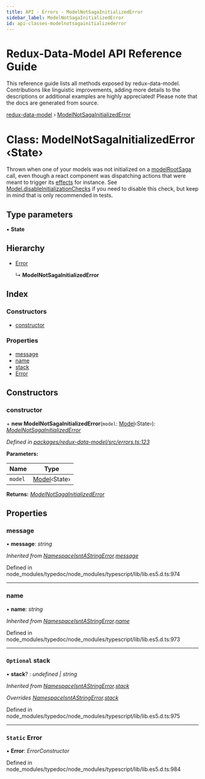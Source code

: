 ```yaml
---
title: API - Errors - ModelNotSagaInitializedError
sidebar_label: ModelNotSagaInitializedError
id: api-classes-modelnotsagainitializederror
---
```


# Redux-Data-Model API Reference Guide

This reference guide lists all methods exposed by redux-data-model. Contributions like linguistic improvements, adding
more details to the descriptions or additional examples are highly appreciated! Please note that the docs are
generated from source.

[redux-data-model](../README.md) › [ModelNotSagaInitializedError](modelnotsagainitializederror.md)

# Class: ModelNotSagaInitializedError ‹**State**›

Thrown when one of your models was not initialized on a [modelRootSaga](../README.md#modelrootsaga) call, even though a react component
was dispatching actions that were meant to trigger its [effects](../interfaces/modeloptions.md#optional-effects) for instance.
See [Model.disableInitializationChecks](model.md#static-disableinitializationchecks) if you need to disable this check,
but keep in mind that is only recommended in tests.

## Type parameters

▪ **State**

## Hierarchy

* [Error](namespaceisntastringerror.md#static-error)

  ↳ **ModelNotSagaInitializedError**

## Index

### Constructors

* [constructor](modelnotsagainitializederror.md#constructor)

### Properties

* [message](modelnotsagainitializederror.md#message)
* [name](modelnotsagainitializederror.md#name)
* [stack](modelnotsagainitializederror.md#optional-stack)
* [Error](modelnotsagainitializederror.md#static-error)

## Constructors

###  constructor

\+ **new ModelNotSagaInitializedError**(`model`: [Model](model.md)‹State›): *[ModelNotSagaInitializedError](modelnotsagainitializederror.md)*

*Defined in [packages/redux-data-model/src/errors.ts:123](https://github.com/kayak/redux-data-model/blob/6bdca53/packages/redux-data-model/src/errors.ts#L123)*

**Parameters:**

Name | Type |
------ | ------ |
`model` | [Model](model.md)‹State› |

**Returns:** *[ModelNotSagaInitializedError](modelnotsagainitializederror.md)*

## Properties

###  message

• **message**: *string*

*Inherited from [NamespaceIsntAStringError](namespaceisntastringerror.md).[message](namespaceisntastringerror.md#message)*

Defined in node_modules/typedoc/node_modules/typescript/lib/lib.es5.d.ts:974

___

###  name

• **name**: *string*

*Inherited from [NamespaceIsntAStringError](namespaceisntastringerror.md).[name](namespaceisntastringerror.md#name)*

Defined in node_modules/typedoc/node_modules/typescript/lib/lib.es5.d.ts:973

___

### `Optional` stack

• **stack**? : *undefined | string*

*Inherited from [NamespaceIsntAStringError](namespaceisntastringerror.md).[stack](namespaceisntastringerror.md#optional-stack)*

*Overrides [NamespaceIsntAStringError](namespaceisntastringerror.md).[stack](namespaceisntastringerror.md#optional-stack)*

Defined in node_modules/typedoc/node_modules/typescript/lib/lib.es5.d.ts:975

___

### `Static` Error

▪ **Error**: *ErrorConstructor*

Defined in node_modules/typedoc/node_modules/typescript/lib/lib.es5.d.ts:984
